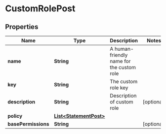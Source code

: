 

# CustomRolePost


## Properties

Name | Type | Description | Notes
------------ | ------------- | ------------- | -------------
**name** | **String** | A human-friendly name for the custom role | 
**key** | **String** | The custom role key | 
**description** | **String** | Description of custom role |  [optional]
**policy** | [**List&lt;StatementPost&gt;**](StatementPost.md) |  | 
**basePermissions** | **String** |  |  [optional]



